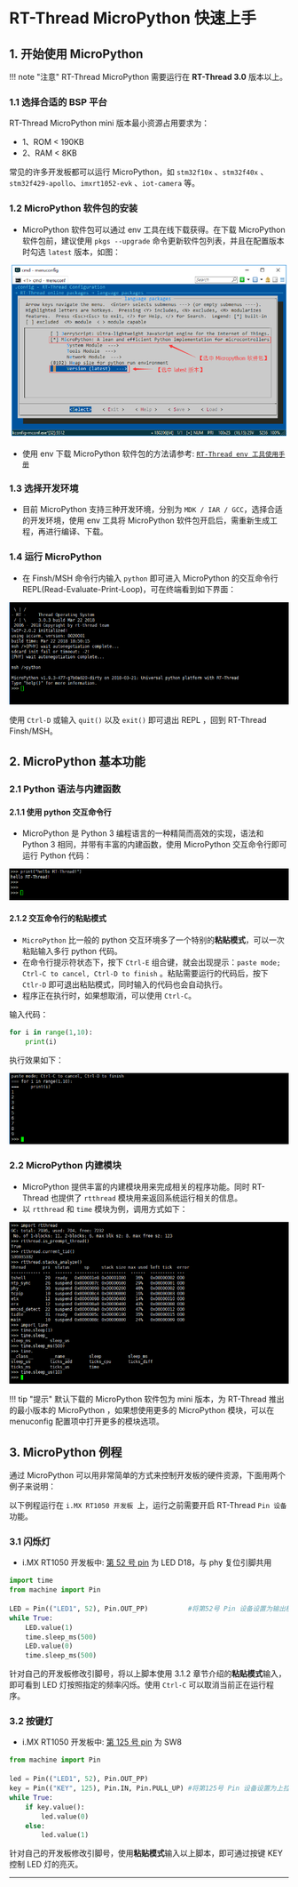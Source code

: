 # RT-Thread MicroPython 快速上手

## 1. 开始使用 MicroPython

!!! note "注意"
     RT-Thread MicroPython 需要运行在 **RT-Thread 3.0** 版本以上。

### 1.1 选择合适的 BSP 平台

RT-Thread MicroPython mini 版本最小资源占用要求为：

- 1、ROM < 190KB
- 2、RAM < 8KB

常见的许多开发板都可以运行 MicroPython，如 `stm32f10x` 、`stm32f40x` 、`stm32f429-apollo`、`imxrt1052-evk`  、`iot-camera` 等。 

### 1.2 MicroPython 软件包的安装

- MicroPython 软件包可以通过 env 工具在线下载获得。在下载 MicroPython 软件包前，建议使用 `pkgs --upgrade` 命令更新软件包列表，并且在配置版本时勾选 `latest` 版本，如图：

![elect_micropytho](./figures/select_micropython.png)

- 使用 env 下载 MicroPython 软件包的方法请参考: [`RT-Thread env 工具使用手册`](https://www.rt-thread.org/document/site/rtthread-development-guide/rtthread-tool-manual/env/env-user-manual/)

### 1.3 选择开发环境

- 目前 MicroPython 支持三种开发环境，分别为 `MDK / IAR / GCC`，选择合适的开发环境，使用 env 工具将 MicroPython 软件包开启后，需重新生成工程，再进行编译、下载。

### 1.4 运行 MicroPython

- 在 Finsh/MSH 命令行内输入 `python` 即可进入 MicroPython 的交互命令行 REPL(Read-Evaluate-Print-Loop)，可在终端看到如下界面：

![elect_micropytho](./figures/run_python.png)

使用 `Ctrl-D` 或输入 `quit()` 以及 `exit()`  即可退出 REPL ，回到 RT-Thread Finsh/MSH。

## 2. MicroPython 基本功能 
### 2.1 Python 语法与内建函数 

#### 2.1.1 使用 python 交互命令行 

- MicroPython 是 Python 3 编程语言的一种精简而高效的实现，语法和 Python 3 相同，并带有丰富的内建函数，使用 MicroPython 交互命令行即可运行 Python 代码：

![elect_micropytho](./figures/python_hello.png)

#### 2.1.2 交互命令行的粘贴模式

- `MicroPython`  比一般的 python 交互环境多了一个特别的**粘贴模式**，可以一次粘贴输入多行 python 代码。
- 在命令行提示符状态下，按下 `Ctrl-E` 组合键，就会出现提示：`paste mode; Ctrl-C to cancel, Ctrl-D to finish` 。粘贴需要运行的代码后，按下 `Ctlr-D` 即可退出粘贴模式，同时输入的代码也会自动执行。
- 程序正在执行时，如果想取消，可以使用 `Ctrl-C`。

输入代码：

```python
for i in range(1,10):
    print(i)
```

执行效果如下：

![elect_micropytho](./figures/python_grammer_function.png)

### 2.2 MicroPython 内建模块

- MicroPython 提供丰富的内建模块用来完成相关的程序功能。同时 RT-Thread  也提供了 `rtthread` 模块用来返回系统运行相关的信息。
- 以 `rtthread` 和 `time` 模块为例，调用方式如下：

![elect_micropytho](./figures/use_buildin_module.png)

!!! tip "提示"
     默认下载的 MicroPython  软件包为 mini 版本，为 RT-Thread 推出的最小版本的 MicroPython ，如果想使用更多的 MicroPython 模块，可以在 menuconfig 配置项中打开更多的模块选项。

## 3. MicroPython 例程

通过 MicroPython 可以用非常简单的方式来控制开发板的硬件资源，下面用两个例子来说明：

以下例程运行在 `i.MX RT1050 开发板 `上，运行之前需要开启 RT-Thread  `Pin 设备`功能。

### 3.1 闪烁灯

- i.MX RT1050 开发板中: [第 52 号 pin](https://github.com/RT-Thread/rt-thread/blob/8ed3470d2a485c49ec4f5d4a5ec53e94edf7a2c8/bsp/imxrt1052-evk/drivers/drv_pin.c#L105) 为 LED D18，与 phy 复位引脚共用

```python
import time
from machine import Pin

LED = Pin(("LED1", 52), Pin.OUT_PP)          #将第52号 Pin 设备设置为输出模式
while True:
    LED.value(1)
    time.sleep_ms(500)
    LED.value(0)
    time.sleep_ms(500)
```

针对自己的开发板修改引脚号，将以上脚本使用 3.1.2 章节介绍的**粘贴模式**输入，即可看到 LED 灯按照指定的频率闪烁。使用 `Ctrl-C` 可以取消当前正在运行程序。

### 3.2 按键灯

- i.MX RT1050 开发板中: [第 125 号 pin](https://github.com/RT-Thread/rt-thread/blob/8ed3470d2a485c49ec4f5d4a5ec53e94edf7a2c8/bsp/imxrt1052-evk/drivers/drv_pin.c#L184) 为 SW8

```python
from machine import Pin

led = Pin(("LED1", 52), Pin.OUT_PP)
key = Pin(("KEY", 125), Pin.IN, Pin.PULL_UP) #将第125号 Pin 设备设置为上拉输入模式
while True:
    if key.value():
        led.value(0)
    else:
        led.value(1)
```

针对自己的开发板修改引脚号，使用**粘贴模式**输入以上脚本，即可通过按键 KEY 控制 LED 灯的亮灭。

----------